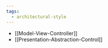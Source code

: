 ```yaml
---
tags:
  - architectural-style
---
```

- [[Model-View-Controller]]
- [[Presentation-Abstraction-Control]]